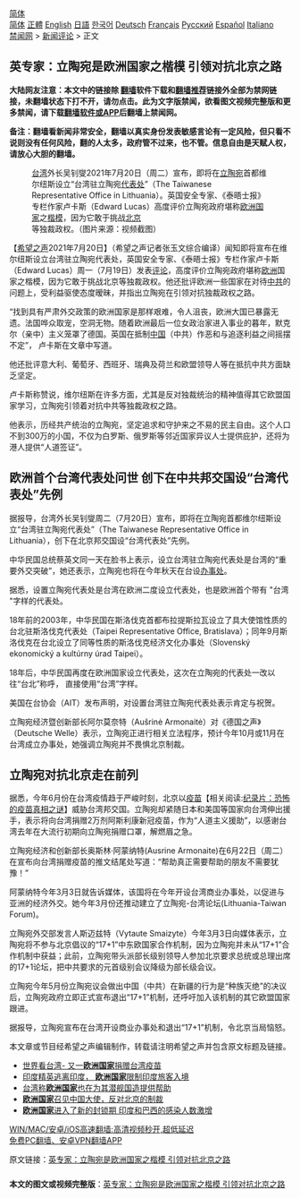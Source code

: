  <!-- 面包屑导航 --> <div class="breadcrumb"><!-- GTranslate: https://gtranslate.io/ -->  <div class="switcher notranslate">  <div class="selected">  <a href="#" onclick="return false;"> 简体</a>  </div>  <div class="option">  <a href="https://www.bannedbook.org" onclick="doGTranslate('zh-CN|zh-CN');jQuery('div.switcher div.selected a').html(jQuery(this).html());return false;" title="简体中文" class="nturl selected"> 简体</a>  <a href="https://www.bannedbook.org/zh-tw/" onclick="doGTranslate('zh-CN|zh-TW');jQuery('div.switcher div.selected a').html(jQuery(this).html());return false;" title="繁體中文" class="nturl"> 正體</a>  <a href="https://www.bannedbook.org/en/" onclick="doGTranslate('zh-CN|en');jQuery('div.switcher div.selected a').html(jQuery(this).html());return false;" title="English" class="nturl"> English</a>  <a href="https://www.bannedbook.org/ja/" onclick="doGTranslate('zh-CN|ja');jQuery('div.switcher div.selected a').html(jQuery(this).html());return false;" title="日本語" class="nturl"> 日語</a>  <a href="https://www.bannedbook.org/ko/" onclick="doGTranslate('zh-CN|ko');jQuery('div.switcher div.selected a').html(jQuery(this).html());return false;" title="한국어" class="nturl"> 한국어</a>  <a href="https://www.bannedbook.org/de/" onclick="doGTranslate('zh-CN|de');jQuery('div.switcher div.selected a').html(jQuery(this).html());return false;" title="Deutsch" class="nturl"> Deutsch</a>  <a href="https://www.bannedbook.org/fr/" onclick="doGTranslate('zh-CN|fr');jQuery('div.switcher div.selected a').html(jQuery(this).html());return false;" title="Français" class="nturl"> Français</a>  <a href="https://www.bannedbook.org/ru/" onclick="doGTranslate('zh-CN|ru');jQuery('div.switcher div.selected a').html(jQuery(this).html());return false;" title="Русский" class="nturl"> Русский</a>  <a href="https://www.bannedbook.org/es/" onclick="doGTranslate('zh-CN|es');jQuery('div.switcher div.selected a').html(jQuery(this).html());return false;" title="Español" class="nturl"> Español</a>  <a href="https://www.bannedbook.org/it/" onclick="doGTranslate('zh-CN|it');jQuery('div.switcher div.selected a').html(jQuery(this).html());return false;" title="Italiano" class="nturl"> Italiano</a>  </div>  </div>      <div class='breadcrumb-sub'><!-- Breadcrumb NavXT 6.3.0 --> <a href="https://www.bannedbook.org/" class="home">禁闻网</a> &gt; <a href="https://www.bannedbook.org/bnews/comments/" class="category">新闻评论</a> &gt; 正文</div></div><h2>英专家：立陶宛是欧洲国家之楷模 引领对抗北京之路</h2> <p class="notice"><b>大陆网友注意：本文中的链接除 <a href="https://github.com/bannedbook/fanqiang" >翻墙</a>软件下载和<a href="https://github.com/killgcd/justmysocks/blob/master/README.md">翻墙推荐</a>链接外全部为禁网链接，未翻墙状态下打不开，请勿点击。此为文字版禁闻，欲看图文视频完整版和更多禁闻，请下载<a href="https://github.com/bannedbook/fanqiang">翻墙软件或APP</a>后翻墙上禁闻网。</p><p>备注：翻墙看新闻非常安全，翻墙以真实身份发表敏感言论有一定风险，但只看不说则没有任何风险，翻的人太多，政府管不过来，也不管。信息自由是天赋人权，请放心大胆的翻墙。</b></p>  <div class="entry"> <figure> <p><figcaption><a href="https://www.bannedbook.org/bnews/tag/%e5%8f%b0%e6%b9%be/" class="st_tag internal_tag" rel="tag" title="标签 台湾 下的日志">台湾</a>外长吴钊燮2021年7月20日（周二）宣布，即将在<a href="https://www.bannedbook.org/bnews/tag/%e7%ab%8b%e9%99%b6%e5%ae%9b/" class="st_tag internal_tag" rel="tag" title="标签 立陶宛 下的日志">立陶宛</a>首都维尔纽斯设立“台湾驻立陶宛<a href="https://www.bannedbook.org/bnews/tag/%E4%BB%A3%E8%A1%A8%E5%A4%84/" class="st_tag internal_tag" rel="tag" title="标签 代表处 下的日志">代表处</a>”（The Taiwanese Representative Office in Lithuania）。英国安全专家、《泰晤士报》专栏作家卢卡斯（Edward Lucas）高度评价立陶宛政府堪称<a href="https://www.bannedbook.org/bnews/tag/%E6%AC%A7%E6%B4%B2%E5%9B%BD%E5%AE%B6/" class="st_tag internal_tag" rel="tag" title="标签 欧洲国家 下的日志">欧洲国家</a>之<a href="https://www.bannedbook.org/bnews/tag/%E6%A5%B7%E6%A8%A1/" class="st_tag internal_tag" rel="tag" title="标签 楷模 下的日志">楷模</a>，因为它敢于挑战<a href="https://www.bannedbook.org/bnews/tag/%e5%8c%97%e4%ba%ac/" class="st_tag internal_tag" rel="tag" title="标签 北京 下的日志">北京</a>等独裁政权。（图片来源：视频截图）</figcaption></figure> <p>【<span class='wp_keywordlink_affiliate'><a href="https://www.soundofhope.org" title="希望之声" target="_blank">希望之声</a></span>2021年7月20日】（希望之声记者张玉文综合编译）闻知即将宣布在维尔纽斯设立台湾驻立陶宛代表处，英国安全专家、《泰晤士报》专栏作家卢卡斯（Edward Lucas）周一（7月19日）发表<span class='wp_keywordlink_affiliate'><a href="https://www.bannedbook.org/bnews/comments/" title="新闻评论" target="_blank">评论</a></span>，高度评价立陶宛政府堪称<a href="https://www.bannedbook.org/bnews/tag/%e6%ac%a7%e6%b4%b2/" class="st_tag internal_tag" rel="tag" title="标签 欧洲 下的日志">欧洲</a>国家之楷模，因为它敢于挑战北京等独裁政权。他还批评欧洲一些国家在对待<a href="https://www.bannedbook.org/bnews/tag/%e4%b8%ad%e5%85%b1/" class="st_tag internal_tag" rel="tag" title="标签 中共 下的日志">中共</a>的问题上，受利益驱使态度暧昧，并指出立陶宛在引领对抗独裁政权之路。</p> <p>“找到具有严肃外交政策的欧洲国家是那样艰难，令人沮丧，欧洲大国已暴露无遗。法国哗众取宠，空洞无物。随着欧洲最后一位女政治家进入事业的暮年，默克尔（亲中）主义笼罩了德国。英国在抵制<span class='wp_keywordlink_affiliate'><a href="https://www.bannedbook.org/" title="中国" target="_blank">中国</a></span>（中共）作恶和与追逐利益之间摇摆不定”， 卢卡斯在文章中写道。</p> <p>他还批评意大利、葡萄牙、西班牙、瑞典及荷兰和欧盟领导人等在抵抗中共方面缺乏坚定。</p> <p>卢卡斯称赞说，维尔纽斯在许多方面，尤其是反对独裁统治的精神值得其它欧盟国家学习，立陶宛引领着对抗中共等独裁政权之路。</p> <p>他表示，历经共产统治的立陶宛，坚定追求和守护来之不易的民主自由。这个人口不到300万的小国，不仅为白罗斯、俄罗斯等邻近国家异议人士提供庇护，还将为港人提供“人道签证”。</p>  <h2>欧洲首个台湾代表处问世 创下在中共邦交国设“台湾代表处”先例</h2> <p>据报导，台湾外长吴钊燮周二（7月20日）宣布，即将在立陶宛首都维尔纽斯设立“台湾驻立陶宛代表处”（The Taiwanese Representative Office in Lithuania），创下在北京邦交国设“台湾代表处”先例。</p> <p>中华民国总统蔡英文同一天在脸书上表示，设立台湾驻立陶宛代表处是台湾的“重要外交突破”，她还表示，立陶宛也将在今年秋天在台设<a href="https://www.bannedbook.org/bnews/tag/%E5%8A%9E%E4%BA%8B%E5%A4%84/" class="st_tag internal_tag" rel="tag" title="标签 办事处 下的日志">办事处</a>。</p> <p>据悉，设置立陶宛代表处是台湾在欧洲二度设立代表处，也是欧洲首个带有 &quot;台湾 &quot;字样的代表处。</p> <p>18年前的2003年，中华民国在斯洛伐克首都布拉提斯拉瓦设立了具大使馆性质的台北驻斯洛伐克代表处（Taipei Representative Office, Bratislava）；同年9月斯洛伐克在台北设立了同等性质的斯洛伐克经济文化办事处（Slovenský ekonomický a kultúrny úrad Taipei）。</p> <p>18年后，中华民国再度在欧洲国家设立代表处，这次在立陶宛的代表处一改以往“台北”称呼， 直接使用“台湾”字样。</p>  <p>美国在台协会（AIT）发布声明，对设置台湾驻立陶宛代表处表示肯定与祝贺。</p> <p>立陶宛经济暨创新部长阿尔莫奈特（Aušrinė Armonaitė）对《德国之声》（Deutsche Welle）表示，立陶宛正进行相关立法程序，预计今年10月或11月在台湾成立办事处，她强调立陶宛并不畏惧北京制裁。</p> <h2>立陶宛对抗北京走在前列</h2> <p>据悉，今年6月份在台湾疫情趋于严峻时刻，北京以<span class='wp_keywordlink'><a href="https://www.bannedbook.org/bnews/tculture/20160630/551027.html" title="疫苗" target="_blank">疫苗</a></span>【相关阅读:<a href='https://www.bannedbook.org/bnews/topimagenews/20180408/925060.html' target='_blank'>纪录片：恐怖的疫苗真相之谜</a>】威胁台湾邦交国。立陶宛却紧随日本和美国等国家向台湾伸出援手，表示将向台湾捐赠2万剂阿斯利康新冠疫苗，作为“人道主义援助”，以感谢台湾去年在大流行初期向立陶宛捐赠口罩，解燃眉之急。</p> <p>立陶宛经济和创新部长奥斯林·阿蒙纳特(Ausrine Armonaite)在6月22日（周二）在宣布向台湾捐赠疫苗的推文结尾处写道：“帮助真正需要帮助的朋友不需要犹豫！”</p> <p>阿蒙纳特今年3月3日就告诉媒体，该国将在今年开设台湾商业办事处，以促进与亚洲的经济外交。她今年3月份还推动建立了立陶宛-台湾论坛(Lithuania-Taiwan Forum)。</p>  <p>立陶宛外交部发言人斯迈兹特（Vytaute Smaizyte）今年3月3日向媒体表示，立陶宛将不参与北京倡议的“17+1”中东欧国家合作机制，因为立陶宛并未从“17+1”合作机制中获益；此前，立陶宛带头派部长级别领导人参加北京要求总统或总理出席的17+1论坛，把中共要求的元首级别会议降级为部长级会议。</p> <p>立陶宛今年5月份立陶宛议会做出中国（中共）在新疆的行为是“种族灭绝”的决议后，立陶宛政府立即正式宣布退出“17+1”机制，还呼吁加入该机制的其它欧盟国家跟进。</p> <p>据报导，立陶宛宣布在台湾开设商业办事处和退出“17+1”机制，令北京当局恼怒。</p> <p>本文章或节目经希望之声编辑制作，转载请注明希望之声并包含原文标题及链接。 </p> <ul class='op-related-articles' title='相关阅读'> <li><a href='https://www.bannedbook.org/bnews/taiwannews/20210622/1572182.html' target='_blank'>世界看台湾- 又一<b>欧洲国家</b>捐赠台湾疫苗</a></li> <li><a href='https://www.bannedbook.org/bnews/baitai/20210428/1535273.html' target='_blank'>印度精英逃离印度， <b>欧洲国家</b>限制印度旅客入境</a></li> <li><a href='https://www.bannedbook.org/bnews/taiwannews/20210403/1518794.html' target='_blank'>台湾称<b>欧洲国家</b>也在为其潜舰国造提供帮助</a></li> <li><a href='https://www.bannedbook.org/bnews/headline/20210324/1511378.html' target='_blank'><b>欧洲国家</b>召见中国大使，反对北京的制裁</a></li> <li><a href='https://www.bannedbook.org/bnews/baitai/20210322/1510000.html' target='_blank'><b>欧洲国家</b>进入了新的封锁期 印度和巴西的感染人数激增</a></li> </ul> <p class="texttj"> <a href="https://github.com/bannedbook/fanqiang/wiki/V2ray%E6%9C%BA%E5%9C%BA" target="_blank">WIN/MAC/安卓/iOS高速翻墙:高清视频秒开,超低延迟</a><br/> <a href="https://github.com/bannedbook/fanqiang/wiki/%E7%A6%81%E9%97%BB%E7%BD%91%E5%AE%89%E5%8D%93%E7%BF%BB%E5%A2%99%E6%96%B0%E9%97%BBAPP" target="_blank">免费PC翻墙、安卓VPN翻墙APP</a></p> <p>原文链接：<a class="src_link"  href="https://www.soundofhope.org/post/527474" target="_blank">英专家：立陶宛是欧洲国家之楷模 引领对抗北京之路</a></p><a name='sharetosocial'></a>  <div style="margin-bottom:5px;padding-bottom:5px;clear:both"> <div id="archive-pix-1" class="banner-ads"> <!-- AuctionX Display platform tag START --> <div id="26318x728x90x621x_ADSLOT2" clicktrack="%%CLICK_URL_ESC%%"></div> <!-- AuctionX Display platform tag END --> </div> <div id="archive-pix-2" class="banner-ads"> <!-- AuctionX Display platform tag START --> <div id="26315x300x250x621x_ADSLOT2" clicktrack="%%CLICK_URL_ESC%%"></div> <!-- AuctionX Display platform tag END --> </div> </div>  <div id="archive-pix-1" class="banner-ads"> <!-- AuctionX Display platform tag START --> <div id="26318x728x90x621x_ADSLOT3" clicktrack="%%CLICK_URL_ESC%%"></div> <!-- AuctionX Display platform tag END --> </div> <div><b>本文的图文或视频完整版</b>：<a href='https://www.bannedbook.org/bnews/comments/20210721/1590968.html'>英专家：立陶宛是欧洲国家之楷模 引领对抗北京之路</a></div>  </div><!--END ENTRY--> 